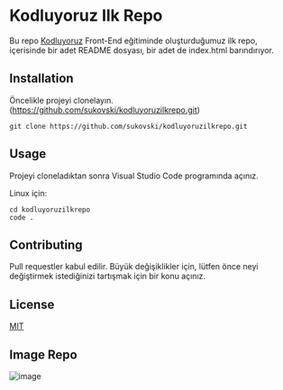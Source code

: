 # Kodluyoruz Ilk Repo

Bu repo [Kodluyoruz](https://kodluyoruz.com) Front-End eğitiminde oluşturduğumuz ilk repo, içerisinde bir adet README dosyası, bir adet de index.html barındırıyor.

## Installation 

Öncelikle projeyi clonelayın. (https://github.com/sukovski/kodluyoruzilkrepo.git)

``` git clone https://github.com/sukovski/kodluyoruzilkrepo.git ```

## Usage

Projeyi cloneladıktan sonra Visual Studio Code programında açınız.

Linux için:

```
cd kodluyoruzilkrepo
code . 
```

## Contributing 

Pull requestler kabul edilir. Büyük değişiklikler için, lütfen önce neyi değiştirmek istediğinizi tartışmak için bir konu açınız.

## License

[MIT](https://github.com/sukovski/kodluyoruzilkrepo.git)

## Image Repo

![image](https://raw.githubusercontent.com/Kodluyoruz/taskforce/main/git/odev1/figures/github.png)
